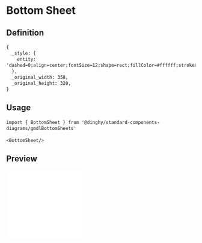 # Bottom Sheet

## Definition

```
{
  _style: { 
    entity: 'dashed=0;align=center;fontSize=12;shape=rect;fillColor=#ffffff;strokeColor=none;shadow=0;recursiveResize=0;',
  },
  _original_width: 358,
  _original_height: 320,
}
```

## Usage

```
import { BottomSheet } from '@dinghy/standard-components-diagrams/gmdlBottomSheets'

<BottomSheet/>
```

## Preview

<img src="./bottom-sheet.png" width="200"/>
